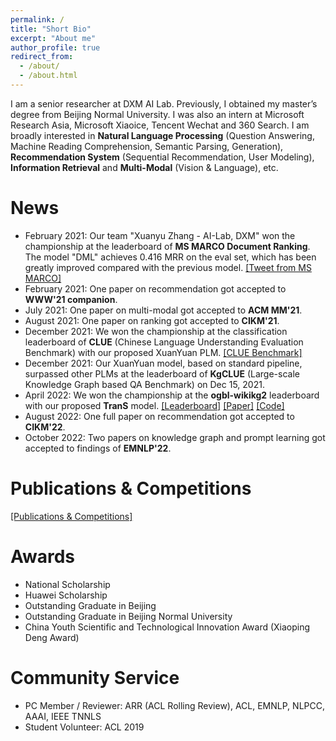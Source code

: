 ```yaml
---
permalink: /
title: "Short Bio"
excerpt: "About me"
author_profile: true
redirect_from: 
  - /about/
  - /about.html
---
```


I am a senior researcher at DXM AI Lab. Previously, I obtained my master’s degree from Beijing Normal University. I was also an intern at Microsoft Research Asia, Microsoft Xiaoice, Tencent Wechat and 360 Search. I am broadly interested in **Natural Language Processing** (Question Answering, Machine Reading Comprehension, Semantic Parsing, Generation), **Recommendation System** (Sequential Recommendation, User Modeling), **Information Retrieval** and **Multi-Modal** (Vision & Language), etc.
<!-- \[E-mail: xyz (-at~) mail.bnu.edu.cn\] --> 

News
======
- February 2021: Our team "Xuanyu Zhang - AI-Lab, DXM" won the championship at the leaderboard of **MS MARCO Document Ranking**. The model "DML" achieves 0.416 MRR on the eval set, which has been greatly improved compared with the previous model. [\[Tweet from MS MARCO\]](https://twitter.com/MSMarcoAI/status/1359965315875155976)
- February 2021: One paper on recommendation got accepted to **WWW'21 companion**.
- July 2021: One paper on multi-modal got accepted to **ACM MM'21**.
- August 2021: One paper on ranking got accepted to **CIKM'21**.
- December 2021: We won the championship at the classification leaderboard of **CLUE** (Chinese Language Understanding Evaluation Benchmark) with our proposed XuanYuan PLM. [\[CLUE Benchmark\]](https://www.cluebenchmarks.com/classification.html)
- December 2021: Our XuanYuan model, based on standard pipeline, surpassed other PLMs at the leaderboard of **KgCLUE** (Large-scale Knowledge Graph based QA Benchmark) on Dec 15, 2021.
- April 2022: We won the championship at the **ogbl-wikikg2** leaderboard with our proposed **TranS** model. [\[Leaderboard\]](https://ogb.stanford.edu/docs/leader_linkprop/#ogbl-wikikg2) [\[Paper\]](https://arxiv.org/abs/2204.08401) [\[Code\]](https://github.com/xyznlp/TranS)
- August 2022: One full paper on recommendation got accepted to **CIKM'22**.
- October 2022: Two papers on knowledge graph and prompt learning got accepted to findings of **EMNLP'22**.
<!-- - January 2021: I served as a reviewer for ACL'21. -->
<!-- <font color="red"> </font> -->


Publications & Competitions
======
[\[Publications & Competitions\]](https://xyznlp.github.io/publications/)

Awards
======
- National Scholarship
- Huawei Scholarship
- Outstanding Graduate in Beijing
- Outstanding Graduate in Beijing Normal University 
- China Youth Scientific and Technological Innovation Award (Xiaoping Deng Award)

Community Service
======
- PC Member / Reviewer: ARR (ACL Rolling Review), ACL, EMNLP, NLPCC, AAAI, IEEE TNNLS
- Student Volunteer: ACL 2019
 <!-- (IEEE Transactions on Neural Networks and Learning Systems) --> 
